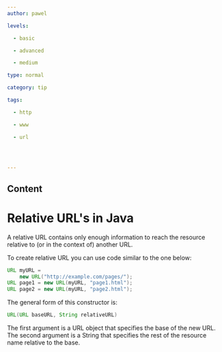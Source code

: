 ```yaml
---
author: pawel

levels:

  - basic

  - advanced

  - medium

type: normal

category: tip

tags:

  - http

  - www

  - url




---
```

## Content
# Relative URL's in Java

A relative URL contains only enough information to reach the resource relative to (or in the context of) another URL.

To create relative URL you can use code similar to the one below:

```java
URL myURL = 
    new URL("http://example.com/pages/");
URL page1 = new URL(myURL, "page1.html");
URL page2 = new URL(myURL, "page2.html");
```

The general form of this constructor is:
```java
URL(URL baseURL, String relativeURL)
```
The first argument is a URL object that specifies the base of the new URL. The second argument is a String that specifies the rest of the resource name relative to the base.

